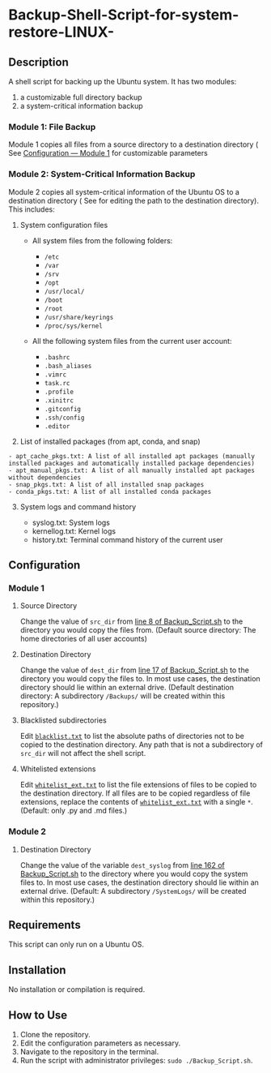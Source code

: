 # Backup-Shell-Script-for-system-restore-LINUX-

## Description

A shell script for backing up the Ubuntu system. It has two modules:
1. a customizable full directory backup
2. a system-critical information backup


### Module 1: File Backup
Module 1 copies all files from a source directory to a destination directory ( See [Configuration — Module 1](#module-1) for customizable parameters

### Module 2: System-Critical Information Backup

Module 2 copies all system-critical information of the Ubuntu OS to a destination directory ( See []() for editing the path to the destination directory). This includes: 

1. System configuration files

     - All system files from the following folders:
     
        - `/etc`
        - `/var`
        - `/srv`
        - `/opt`
        - `/usr/local/`
        - `/boot`
        - `/root`
        - `/usr/share/keyrings`
        - `/proc/sys/kernel`
        
      - All the following system files from the current user account:
      
        - `.bashrc`
        - `.bash_aliases`
        - `.vimrc`
        - `task.rc`
        - `.profile`
        - `.xinitrc`
        - `.gitconfig`
        - `.ssh/config`
        - `.editor`
       
  2. List of installed packages (from apt, conda, and snap)

    - apt_cache_pkgs.txt: A list of all installed apt packages (manually installed packages and automatically installed package dependencies)
    - apt_manual_pkgs.txt: A list of all manually installed apt packages without dependencies
    - snap_pkgs.txt: A list of all installed snap packages
    - conda_pkgs.txt: A list of all installed conda packages
  
 3. System logs and command history
 
     - syslog.txt: System logs
     - kernellog.txt: Kernel logs
     - history.txt: Terminal command history of the current user
     
  ## Configuration
  
  ### Module 1

  1. Source Directory
     
     Change the value of `src_dir` from [line 8 of Backup_Script.sh](Backup_Script.sh#L8) to the directory you would copy the files from. (Default source directory: The home directories of all user accounts)
     
 2. Destination Directory
 
    Change the value of `dest_dir` from [line 17 of Backup_Script.sh](Backup_Script.sh#L17) to the directory you would copy the files to. In most use cases, the destination directory should lie within an external drive. (Default destination directory: A subdirectory `/Backups/` will be created within this repository.)
    
3. Blacklisted subdirectories

   Edit  [`blacklist.txt`](blacklist.txt) to list the absolute paths of directories not to be copied to the destination directory. Any path that is not a subdirectory of `src_dir` will not affect the shell script.
   
   
4. Whitelisted extensions

   Edit [`whitelist_ext.txt`](whitelist_ext.txt) to list the file extensions of files to be copied to the destination directory. If all files are to be copied regardless of file extensions, replace the contents of [`whitelist_ext.txt`](whitelist_ext.txt) with a single `*`. (Default: only .py and .md files.)
   
### Module 2

1. Destination Directory

   Change the value of the variable `dest_syslog` from [line 162 of Backup_Script.sh](Backup_Script.sh#L162) to the directory where you would copy the system files to. In most use cases, the destination directory should lie within an external drive. (Default: A subdirectory `/SystemLogs/` will be created within this repository.)
   
   
## Requirements

This script can only run on a Ubuntu OS.

## Installation

No installation or compilation is required.

## How to Use
1.	Clone the repository.
2.  Edit the configuration parameters as necessary.
3.	Navigate to the repository in the terminal.
4.	Run the script with administrator privileges: `sudo ./Backup_Script.sh`.






